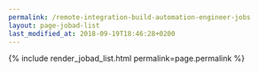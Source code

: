 ```yaml
---
permalink: /remote-integration-build-automation-engineer-jobs
layout: page-jobad-list
last_modified_at: 2018-09-19T18:46:28+0200
---
```

{% include render_jobad_list.html permalink=page.permalink %}
